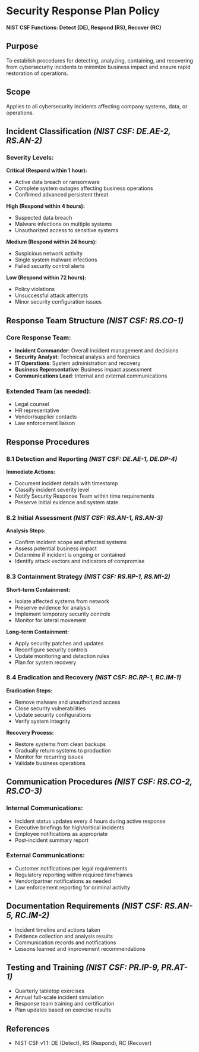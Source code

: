 # Security Response Plan Policy

**NIST CSF Functions: Detect (DE), Respond (RS), Recover (RC)**

## Purpose
To establish procedures for detecting, analyzing, containing, and recovering from cybersecurity incidents to minimize business impact and ensure rapid restoration of operations.

## Scope
Applies to all cybersecurity incidents affecting company systems, data, or operations.

## Incident Classification *(NIST CSF: DE.AE-2, RS.AN-2)*

### Severity Levels:
**Critical (Respond within 1 hour):**
- Active data breach or ransomware
- Complete system outages affecting business operations
- Confirmed advanced persistent threat

**High (Respond within 4 hours):**
- Suspected data breach
- Malware infections on multiple systems
- Unauthorized access to sensitive systems

**Medium (Respond within 24 hours):**
- Suspicious network activity
- Single system malware infections
- Failed security control alerts

**Low (Respond within 72 hours):**
- Policy violations
- Unsuccessful attack attempts
- Minor security configuration issues

## Response Team Structure *(NIST CSF: RS.CO-1)*

### Core Response Team:
- **Incident Commander**: Overall incident management and decisions
- **Security Analyst**: Technical analysis and forensics
- **IT Operations**: System administration and recovery
- **Business Representative**: Business impact assessment
- **Communications Lead**: Internal and external communications

### Extended Team (as needed):
- Legal counsel
- HR representative
- Vendor/supplier contacts
- Law enforcement liaison

## Response Procedures

### 8.1 Detection and Reporting *(NIST CSF: DE.AE-1, DE.DP-4)*
**Immediate Actions:**
- Document incident details with timestamp
- Classify incident severity level
- Notify Security Response Team within time requirements
- Preserve initial evidence and system state

### 8.2 Initial Assessment *(NIST CSF: RS.AN-1, RS.AN-3)*
**Analysis Steps:**
- Confirm incident scope and affected systems
- Assess potential business impact
- Determine if incident is ongoing or contained
- Identify attack vectors and indicators of compromise

### 8.3 Containment Strategy *(NIST CSF: RS.RP-1, RS.MI-2)*
**Short-term Containment:**
- Isolate affected systems from network
- Preserve evidence for analysis
- Implement temporary security controls
- Monitor for lateral movement

**Long-term Containment:**
- Apply security patches and updates
- Reconfigure security controls
- Update monitoring and detection rules
- Plan for system recovery

### 8.4 Eradication and Recovery *(NIST CSF: RC.RP-1, RC.IM-1)*
**Eradication Steps:**
- Remove malware and unauthorized access
- Close security vulnerabilities
- Update security configurations
- Verify system integrity

**Recovery Process:**
- Restore systems from clean backups
- Gradually return systems to production
- Monitor for recurring issues
- Validate business operations

## Communication Procedures *(NIST CSF: RS.CO-2, RS.CO-3)*

### Internal Communications:
- Incident status updates every 4 hours during active response
- Executive briefings for high/critical incidents
- Employee notifications as appropriate
- Post-incident summary report

### External Communications:
- Customer notifications per legal requirements
- Regulatory reporting within required timeframes
- Vendor/partner notifications as needed
- Law enforcement reporting for criminal activity

## Documentation Requirements *(NIST CSF: RS.AN-5, RC.IM-2)*
- Incident timeline and actions taken
- Evidence collection and analysis results
- Communication records and notifications
- Lessons learned and improvement recommendations

## Testing and Training *(NIST CSF: PR.IP-9, PR.AT-1)*
- Quarterly tabletop exercises
- Annual full-scale incident simulation
- Response team training and certification
- Plan updates based on exercise results

## References
- NIST CSF v1.1: DE (Detect), RS (Respond), RC (Recover)